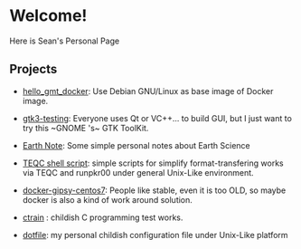 # Welcome!

Here is Sean's Personal Page

## Projects

* [hello_gmt_docker](https://github.com/sean0921/hello_gmt_docker): Use Debian GNU/Linux as base image of Docker image.

* [gtk3-testing](https://github.com/sean0921/gtk3-testing): Everyone uses Qt or VC++... to build GUI, but I just want to try this ~GNOME
's~ GTK ToolKit.

* [Earth Note](https://earthnote.github.io): Some simple personal notes about Earth Science

* [TEQC shell script](https://github.com/sean0921/teqc_sh_script): simple scripts for simplify format-transfering works via TEQC and runpkr00 under general Unix-Like environment.

* [docker-gipsy-centos7](https://github.com/sean0921/docker-gipsy-centos7): People like stable, even it is too OLD, so maybe docker is also a kind of work around solution.

* [ctrain](https://github.com/sean0921/ctrain) : childish C programming test works.

* [dotfile](https://github.com/sean0921/dotfile): my personal childish configuration file under Unix-Like platform 
